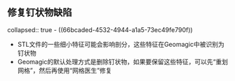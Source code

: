 ## 修复钉状物缺陷
collapsed:: true
	- ((66bcaded-4532-4944-a1a5-73ec49fe790f))
- STL文件的一些细小特征可能会影响剖分，这些特征在Geomagic中被识别为钉状物
- Geomagic的默认处理方式是删除钉状物，如果要保留这些特征，可以先“重划网格”，然后再使用“网格医生”修复